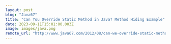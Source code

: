 ```yaml
---
layout: post
blog: "Java67"
title: "Can You Override Static Method in Java? Method Hiding Example"
date: 2023-09-11T15:01:00.003Z
image: images/java.png
remote_url: "http://www.java67.com/2012/08/can-we-override-static-method-in-java.html"
---
```

